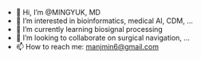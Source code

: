 - 👋 Hi, I’m @MINGYUK, MD
- 👀 I’m interested in bioinformatics, medical AI, CDM, ...
- 🌱 I’m currently learning biosignal processing
- 💞️ I’m looking to collaborate on surgical navigation, ...
- 📫 How to reach me: manjmin6@gmail.com

<!---
MINGYUK/MINGYUK is a ✨ special ✨ repository because its `README.md` (this file) appears on your GitHub profile.
You can click the Preview link to take a look at your changes.
--->

